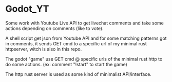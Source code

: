 # Godot_YT

Some work with Youtube Live API to get livechat comments and take some actions depending on comments (like to vote).


A shell script get json from Youtube API and for some matching patterns got in comments, it sends GET cmd to a specific url of my minimal rust httpserver, witch is also in this repo.


The godot "game" use GET cmd @ specific urls of the minimal rust http to do some actions. (ex: comment "!start" to start the game)


The http rust server is used as some kind of minimalist API/interface.
